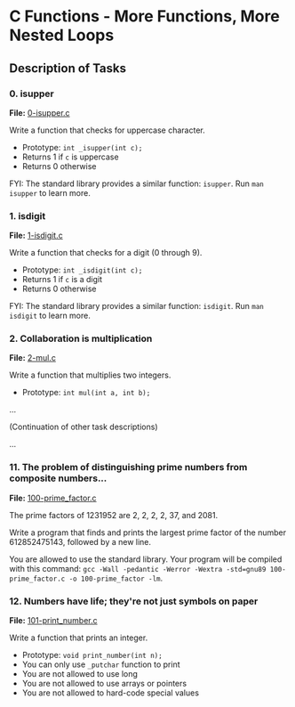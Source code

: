 # C Functions - More Functions, More Nested Loops

## Description of Tasks

### 0. isupper

**File:** [0-isupper.c](./0-isupper.c)

Write a function that checks for uppercase character.

- Prototype: `int _isupper(int c);`
- Returns 1 if `c` is uppercase
- Returns 0 otherwise

FYI: The standard library provides a similar function: `isupper`. Run `man isupper` to learn more.

### 1. isdigit

**File:** [1-isdigit.c](./1-isdigit.c)

Write a function that checks for a digit (0 through 9).

- Prototype: `int _isdigit(int c);`
- Returns 1 if `c` is a digit
- Returns 0 otherwise

FYI: The standard library provides a similar function: `isdigit`. Run `man isdigit` to learn more.

### 2. Collaboration is multiplication

**File:** [2-mul.c](./2-mul.c)

Write a function that multiplies two integers.

- Prototype: `int mul(int a, int b);`

...

(Continuation of other task descriptions)

...

### 11. The problem of distinguishing prime numbers from composite numbers...

**File:** [100-prime_factor.c](./100-prime_factor.c)

The prime factors of 1231952 are 2, 2, 2, 2, 37, and 2081.

Write a program that finds and prints the largest prime factor of the number 612852475143, followed by a new line.

You are allowed to use the standard library. Your program will be compiled with this command: `gcc -Wall -pedantic -Werror -Wextra -std=gnu89 100-prime_factor.c -o 100-prime_factor -lm`.

### 12. Numbers have life; they're not just symbols on paper

**File:** [101-print_number.c](./101-print_number.c)

Write a function that prints an integer.

- Prototype: `void print_number(int n);`
- You can only use `_putchar` function to print
- You are not allowed to use long
- You are not allowed to use arrays or pointers
- You are not allowed to hard-code special values


